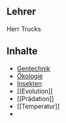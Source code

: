 
## Lehrer

Herr Trucks

## Inhalte

- [Gentechnik](./Gentechnik.md)
- [Ökologie](./Ökologie.md)
- [Insekten](./Insekten.md)
- [[Evolution]]
- [[Prädation]]
- [[Temperatur]]
- 